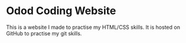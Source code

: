 # Odod Coding Website

This is a website I made to practise my HTML/CSS skills. It is hosted on GitHub to practise my git skills.
